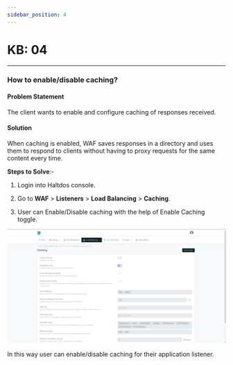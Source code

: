 ```yaml
---
sidebar_position: 4
---
```


# KB: 04

---

### **How to enable/disable caching?**

#### **Problem Statement**

The client wants to enable and configure caching of responses received.

#### **Solution**

When caching is enabled, WAF saves responses in a directory and uses them to respond to clients without having to proxy requests for the same content every time.

**Steps to Solve**:-

1. Login into Haltdos console.

2. Go to **WAF** > **Listeners** > **Load Balancing** > **Caching**.

3. User can Enable/Disable caching with the help of Enable Caching toggle.

![kb-04](/img/waf/v8/kb/caching.png)

In this way user can enable/disable caching for their application listener.
